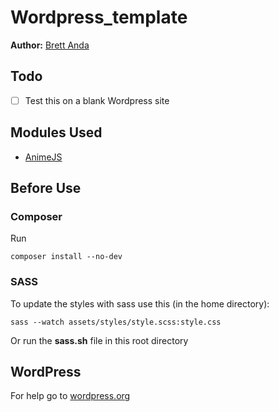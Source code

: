 # Wordpress_template
**Author:** [Brett Anda](https://brettanda.ca/about-me/)
## Todo
- [ ] Test this on a blank Wordpress site
## Modules Used
- [AnimeJS](https://animejs.com/)
## Before Use
### Composer
Run 
```
composer install --no-dev
```
### SASS
To update the styles with sass use this (in the home directory):
```
sass --watch assets/styles/style.scss:style.css
```
Or run the **sass.sh** file in this root directory
## WordPress
For help go to [wordpress.org](https://wordpress.org)
